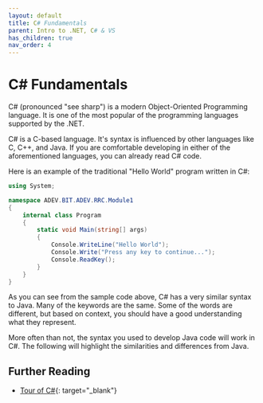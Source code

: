```yaml
---
layout: default
title: C# Fundamentals
parent: Intro to .NET, C# & VS
has_children: true
nav_order: 4
---
```


# C# Fundamentals

C# (pronounced "see sharp") is a modern Object-Oriented Programming language. It is one of the most popular of the programming languages supported by the .NET.

C# is a C-based language. It's syntax is influenced by other languages like C, C++, and Java. If you are comfortable developing in either of the aforementioned languages, you can already read C# code.

Here is an example of the traditional "Hello World" program written in C#:

```csharp
using System;

namespace ADEV.BIT.ADEV.RRC.Module1
{
    internal class Program
    {
        static void Main(string[] args)
        {
            Console.WriteLine("Hello World");
            Console.Write("Press any key to continue...");
            Console.ReadKey();
        }
    }
}
```

As you can see from the sample code above, C# has a very similar syntax to Java. Many of the keywords are the same. Some of the words are different, but based on context, you should have a good understanding what they represent.

More often than not, the syntax you used to develop Java code will work in C#. The following will highlight the similarities and differences from Java. 

## Further Reading

- [Tour of C#](https://docs.microsoft.com/en-us/dotnet/csharp/tour-of-csharp/){: target="_blank"}